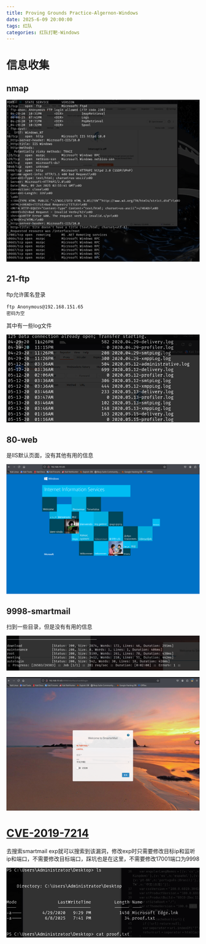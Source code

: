 ```yaml
---
title: Proving Grounds Practice-Algernon-Windows
date: 2025-6-09 20:00:00
tags: 红队
categories: 红队打靶-Windows
---
```


# 信息收集

## nmap

![image-20250609105710910](./Algernon-Windows/image-20250609105710910.png)

## 21-ftp

ftp允许匿名登录

```
ftp Anonymous@192.168.151.65
密码为空
```

其中有一些log文件

![image-20250609115704027](./Algernon-Windows/image-20250609115704027.png)

## 80-web

是IIS默认页面，没有其他有用的信息

![image-20250609115734176](./Algernon-Windows/image-20250609115734176.png)

## 9998-smartmail

扫到一些目录，但是没有有用的信息

![image-20250609115805695](./Algernon-Windows/image-20250609115805695.png)

![image-20250609115837334](./Algernon-Windows/image-20250609115837334.png)

# [CVE-2019-7214](./https://github.com/devzspy/CVE-2019-7214)

去搜索smartmail exp就可以搜索到该漏洞，修改exp时只需要修改目标ip和监听ip和端口，不需要修改目标端口，踩坑也是在这里，不需要修改17001端口为9998

![image-20250609122621161](./Algernon-Windows/image-20250609122621161.png)